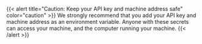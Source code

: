 {{< alert title="Caution: Keep your API key and machine address safe" color="caution" >}}
We strongly recommend that you add your API key and machine address as an environment variable.
Anyone with these secrets can access your machine, and the computer running your machine.
{{< /alert >}}
